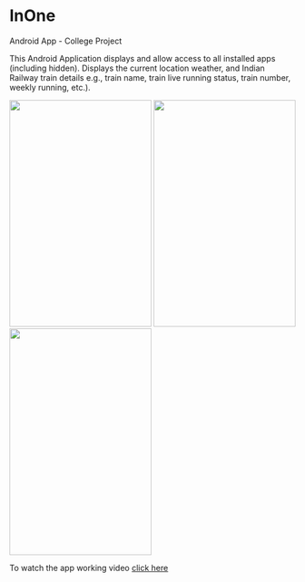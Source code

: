 # InOne
Android App - College Project

This Android Application displays and allow access to all installed apps (including hidden). Displays the current location weather, and Indian Railway train details e.g., train name, train live running status, train number, weekly running, etc.).


<p>
    <img src="C:/Users/nihal/Downloads/InOne/Images/image-1.jpeg" width='250' height='400'>
    <img src="C:/Users/nihal/Downloads/InOne/Images/image-2.jpeg" width='250' height='400'>
    <img src="C:/Users/nihal/Downloads/InOne/Images/image-3.jpeg" width='250' height='400'>
</p>

To watch the app working video [click here](https://drive.google.com/file/d/1GhIRQGJ6RFKtkR3Yu9szUKNVIxy-ZbYH/view?usp=sharing)
